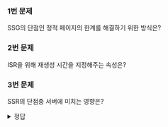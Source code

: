 ### 1번 문제

SSG의 단점인 정적 페이지의 한계를 해결하기 위한 방식은?

### 2번 문제

ISR을 위해 재생성 시간을 지정해주는 속성은?

### 3번 문제

SSR의 단점중 서버에 미치는 영향은?

<details>
<summary>정답</summary>
1번 문제 정답 : ISR

2번 문제 정답 : revalidate

3번 문제 정답 : 요청시마다 매번 페이지를 렌더링 하여 서버 부하를 키운다.

</details>
